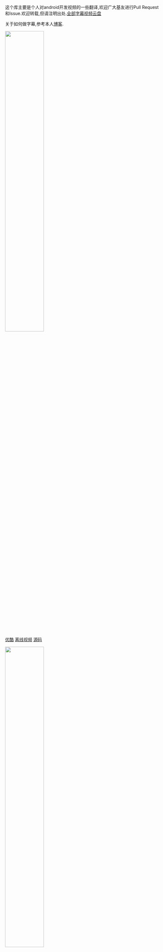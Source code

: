 这个库主要是个人对android开发视频的一些翻译,欢迎广大基友进行Pull Request和Issue.欢迎转载,但请注明出处.[全部字幕视频云盘](http://yun.baidu.com/s/1dDqd6Id)

关于如何做字幕,参考本人[博客](http://blog.oceancx.com/2015/12/26/%E5%A6%82%E4%BD%95%E5%81%9A%E5%AD%97%E5%B9%95/).

<img src="https://github.com/oceancx/android-subtitles/blob/master/images/EAUWCV.png" width="50%" height="50%">

<!-- ![Enhancing Android UI with Custom Views](EAUWCV.png) -->

[优酷](http://v.youku.com/v_show/id_XODM4NzA3ODMy.html?f=23088492&from=y1.2-3.4.1) [离线视频](http://pan.baidu.com/s/1hq7759y)  [源码](https://github.com/devunwired)


<img src="https://github.com/oceancx/android-subtitles/blob/master/images/MTATS.png" width="50%" height="50%">

<!-- ![Mastering the Android Touch System](MTATS.png) -->

[优酷](http://v.youku.com/v_show/id_XODQ1MjI2MDQ0.html?f=23088492&from=y1.2-3.4.2) [离线视频](http://pan.baidu.com/s/1hq7759y)  [源码](https://github.com/devunwired) [PDF](http://pan.baidu.com/s/1gd1SDqV)


<img src="https://github.com/oceancx/android-subtitles/blob/master/images/TWOLV.png" width="50%" height="50%">

<!-- ![The world of ListView](TWOLV.png) -->

[优酷](http://v.youku.com/v_show/id_XOTE1MzI0MDU2.html?f=23088492&from=y1.2-3.4.3) [离线视频](http://pan.baidu.com/s/1hq7759y)  [PDF](http://pan.baidu.com/s/1pJIAqkN)


<img src="https://github.com/oceancx/android-subtitles/blob/master/images/MRL.png" width="50%" height="50%">

<!-- ![Mastering RecyclerView Layouts](MRL.png) -->

[优酷](http://v.youku.com/v_show/id_XMTM5MzQ3ODE0NA==.html?f=23088492) [离线视频](http://pan.baidu.com/s/1dDHNPT3)  [源码](https://github.com/devunwired)


